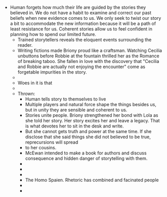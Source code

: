 - Human forgets how much their life are guided by the stories they believed in. We do not have a habit to examine and correct our past beliefs when new evidence comes to us. We only seek to twist our story a bit to accommodate the new information because it will be a path of least resistance for us. Coherent stories allow us to feel confident in planning how to spend our limited future.
	- Trained storytellers reveals the eloquent events surrounding the reader.
	- Writing fictions made Briony proud like a craftsman. Watching Cecilia unbuttons before Robbie at the fountain thrilled her as the Romance of breaking taboo. She fallen in love with the discovery that "Cecilia and Robbie are actually not enjoying the encounter" come as forgetable impurities in the story.
	-
	- Woes in it is that
	-
	- Thrown:
		- Human tells story to themselves to live
		- Multiple players and natural force shape the things besides us, but in unity they are sensible and coherent to us.
		- Stories unite people.  Briony strengthened her bond with Lola as she told her story. Her story excites her and leave a legacy. That is what devotes her to sit in the desk and write.
		- But she cannot gets truth and power at the same time. If she disclose that she said things she did not believed to be true, reprecursions will spread
		- to her cousins.
		- McEwan intended to make a book for authors and discuss consequence and hidden danger of storytelling with them.
		-
		-
		-
		- The Homo Spaien.    Rhetoric has combined and facinated people
		-
		-